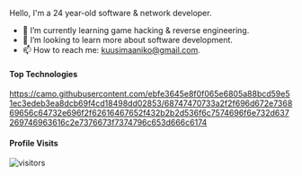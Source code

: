 Hello, I'm a 24 year-old software & network developer.

- 🔭 I’m currently learning game hacking & reverse engineering.
- 🤔 I’m looking to learn more about software development.
- 📫 How to reach me: kuusimaaniko@gmail.com.

#### Top Technologies

https://camo.githubusercontent.com/ebfe3645e8f0f065e6805a88bcd59e51ec3edeb3ea8dcb69f4cd18498dd02853/68747470733a2f2f696d672e736869656c64732e696f2f62616467652f432b2b2d536f6c7574696f6e732d637269746963616c2e7376673f7374796c653d666c6174

#### Profile Visits 

![visitors](https://visitor-badge.glitch.me/badge?page_id=xoaether)
